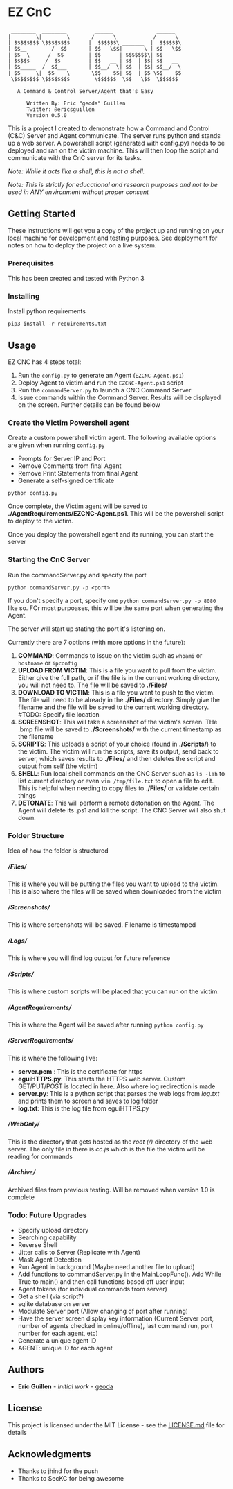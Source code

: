 # EZ CnC

     ________  ________         ______              ______  
    |        \|        \       /      \            /      \ 
    | $$$$$$$$ \$$$$$$$$      |  $$$$$$\ _______  |  $$$$$$\
    | $$__        /  $$       | $$   \$$|       \ | $$   \$$
    | $$  \      /  $$        | $$      | $$$$$$$\| $$      
    | $$$$$     /  $$         | $$   __ | $$  | $$| $$   __ 
    | $$_____  /  $$___       | $$__/  \| $$  | $$| $$__/  \
    | $$     \|  $$    \       \$$    $$| $$  | $$ \$$    $$
     \$$$$$$$$ \$$$$$$$$        \$$$$$$  \$$   \$$  \$$$$$$ 
                                                        
       A Command & Control Server/Agent that's Easy                
		   						    
          Written By: Eric "geoda" Guillen
          Twitter: @ericsguillen
          Version 0.5.0




This is a project I created to demonstrate how a Command and Control (C&C) Server and Agent communicate. The server runs python and stands up a web server. A powershell script (generated with config.py) needs to be deployed and ran on the victim machine. This will then loop the script and communicate with the CnC server for its tasks. 

*Note: While it acts like a shell, this is not a shell.*

*Note: This is strictly for educational and research purposes and not to be used in ANY environment without proper consent*

## Getting Started

These instructions will get you a copy of the project up and running on your local machine for development and testing purposes. See deployment for notes on how to deploy the project on a live system.

### Prerequisites

This has been created and tested with Python 3


### Installing

Install python requirements

```
pip3 install -r requirements.txt
```


## Usage

EZ CNC has 4 steps total:
1. Run the ```config.py``` to generate an Agent (```EZCNC-Agent.ps1```)
1. Deploy Agent to victim and run the ```EZCNC-Agent.ps1``` script
1. Run the ```commandServer.py``` to launch a CNC Command Server
1. Issue commands within the Command Server. Results will be displayed on the screen. Further details can be found below

### Create the Victim Powershell agent

Create a custom powershell victim agent. 
The following available options are given when running ```config.py```
* Prompts for Server IP and Port
* Remove Comments from final Agent
* Remove Print Statements from final Agent
* Generate a self-signed certificate

```
python config.py
```

Once complete, the Victim agent will be saved to __./AgentRequirements/EZCNC-Agent.ps1__. This will be the powershell script to deploy to the victim.

Once you deploy the powershell agent and its running, you can start the server

### Starting the CnC Server

Run the commandServer.py and specify the port

```
python commandServer.py -p <port>
```
If you don't specify a port, specify one ```python commandServer.py -p 8080``` like so. FOr most purpoases, this will be the same port when generating the Agent.

The server will start up stating the port it's listening on.

Currently there are 7 options (with more options in the future):
1. __COMMAND__: Commands to issue on the victim such as ```whoami``` or ```hostname``` or ```ipconfig```
2. __UPLOAD FROM VICTIM__: This is a file you want to pull from the victim. Either give the full path, or if the file is in the current working directory, you will not need to. The file will be saved to __./Files/__
3. __DOWNLOAD TO VICTIM__: This is a file you want to push to the victim. The file will need to be already in the __./Files/__ directory. Simply give the filename and the file will be saved to the current working directory. #TODO: Specify file location
4. __SCREENSHOT__: This will take a screenshot of the victim's screen. THe .bmp file will be saved to __./Screenshots/__ with the current timestamp as the filename
5. __SCRIPTS__: This uploads a script of your choice (found in __./Scripts/__) to the victim. The victim will run the scripts, save its output, send back to server, which saves results to __./Files/__ and then deletes the script and output from self (the victim) 
6. __SHELL__: Run local shell commands on the CNC Server such as ```ls -lah``` to list current directory or even ```vim /tmp/file.txt``` to open a file to edit. This is helpful when needing to copy files to __./Files/__ or validate certain things
7. __DETONATE__: This will perform a remote detonation on the Agent. The Agent will delete its .ps1 and kill the script. The CNC Server will also shut down.

### Folder Structure
Idea of how the folder is structured

##### /Files/
This is where you will be putting the files you want to upload to the victim.
This is also where the files will be saved when downloaded from the victim

##### /Screenshots/
This is where screenshots will be saved. Filename is timestamped

##### /Logs/
This is where you will find log output for future reference

##### /Scripts/
This is where custom scripts will be placed that you can run on the victim. 

##### /AgentRequirements/
This is where the Agent will be saved after running ```python config.py```

##### /ServerRequirements/
This is where the following live:
* __server.pem__ : This is the certificate for https
* __eguiHTTPS.py__: This starts the HTTPS web server. Custom GET/PUT/POST is located in here. Also where log redirection is made
* __server.py__: This is a python script that parses the web logs from _log.txt_ and prints them to screen and saves to log folder
* __log.txt__: This is the log file from eguiHTTPS.py

##### /WebOnly/
This is the directory that gets hosted as the _root (/)_ directory of the web server. 
The only file in there is _cc.js_ which is the file the victim will be reading for commands

##### /Archive/
Archived files from previous testing. Will be removed when version 1.0 is complete

### Todo: Future Upgrades
* Specify upload directory
* Searching capability
* Reverse Shell
* Jitter calls to Server (Replicate with Agent)
* Mask Agent Detection
* Run Agent in background (Maybe need another file to upload)
* Add functions to commandServer.py in the MainLoopFunc(). Add While True to main() and then call functions based off user input
* Agent tokens (for individual commands from server)
* Get a shell (via script?) 
* sqlite database on server
* Modulate Server port (Allow changing of port after running)
* Have the server screen display key information (Current Server port, number of agents checked in online/offline), last command run, port number for each agent, etc)
* Generate a unique agent ID
* AGENT: unique ID for each agent


## Authors

* **Eric Guillen** - *Initial work* - [geoda](https://twitter.com/ericsguillen)

## License

This project is licensed under the MIT License - see the [LICENSE.md](LICENSE.md) file for details

## Acknowledgments

* Thanks to jhind for the push
* Thanks to SecKC for being awesome
